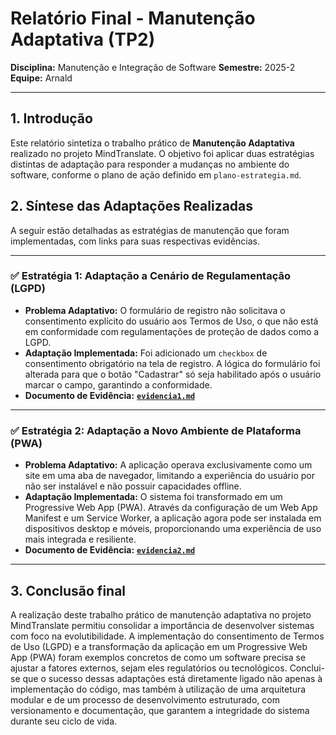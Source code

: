 # Relatório Final - Manutenção Adaptativa (TP2)

**Disciplina:** Manutenção e Integração de Software
**Semestre:** 2025-2
**Equipe:** Arnald

---

## 1. Introdução

Este relatório sintetiza o trabalho prático de **Manutenção Adaptativa** realizado no projeto MindTranslate. O objetivo foi aplicar duas estratégias distintas de adaptação para responder a mudanças no ambiente do software, conforme o plano de ação definido em `plano-estrategia.md`.

## 2. Síntese das Adaptações Realizadas

A seguir estão detalhadas as estratégias de manutenção que foram implementadas, com links para suas respectivas evidências.

---

### ✅ Estratégia 1: Adaptação a Cenário de Regulamentação (LGPD)

* **Problema Adaptativo:** O formulário de registro não solicitava o consentimento explícito do usuário aos Termos de Uso, o que não está em conformidade com regulamentações de proteção de dados como a LGPD.
* **Adaptação Implementada:** Foi adicionado um `checkbox` de consentimento obrigatório na tela de registro. A lógica do formulário foi alterada para que o botão "Cadastrar" só seja habilitado após o usuário marcar o campo, garantindo a conformidade.
* **Documento de Evidência:** **[`evidencia1.md`](./evidencia1.md)**

---

### ✅ Estratégia 2: Adaptação a Novo Ambiente de Plataforma (PWA)

* **Problema Adaptativo:** A aplicação operava exclusivamente como um site em uma aba de navegador, limitando a experiência do usuário por não ser instalável e não possuir capacidades offline.
* **Adaptação Implementada:** O sistema foi transformado em um Progressive Web App (PWA). Através da configuração de um Web App Manifest e um Service Worker, a aplicação agora pode ser instalada em dispositivos desktop e móveis, proporcionando uma experiência de uso mais integrada e resiliente.
* **Documento de Evidência:** **[`evidencia2.md`](./evidencia2.md)**

---

## 3. Conclusão final

A realização deste trabalho prático de manutenção adaptativa no projeto MindTranslate permitiu consolidar a importância de desenvolver sistemas com foco na evolutibilidade. A implementação do consentimento de Termos de Uso (LGPD) e a transformação da aplicação em um Progressive Web App (PWA) foram exemplos concretos de como um software precisa se ajustar a fatores externos, sejam eles regulatórios ou tecnológicos. Conclui-se que o sucesso dessas adaptações está diretamente ligado não apenas à implementação do código, mas também à utilização de uma arquitetura modular e de um processo de desenvolvimento estruturado, com versionamento e documentação, que garantem a integridade do sistema durante seu ciclo de vida.
